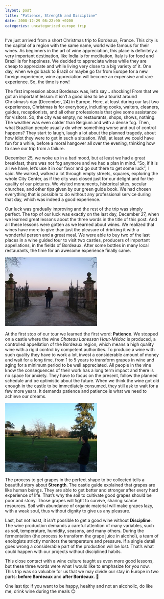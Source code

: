 ```yaml
---
layout: post
title: "Patience, Strength and Discipline"
date: 2008-12-29 08:22:00 +0200
categories: uncategorized europe trip
---
```


I’ve just arrived from a short Christmas trip to Bordeaux, France. This city is the capital of a region with the same name, world wide famous for their wines. As beginners in the art of wine appreciation, this place is definitely a very important destination, like India is for meditation, Italy is for food and Brazil is for happiness. We decided to appreciate wines while they are cheap to appreciate and while living very close to a big variety of it. One day, when we go back to Brazil or maybe go far from Europe for a new foreign experience, wine appreciation will become an expensive and rare experience. So, the time is now!

The first impression about Bordeaux was, let’s say… shocking! From that we got an important lesson: it isn’t a good idea to be a tourist around Christmas’s day (December, 24) in Europe. Here, at least during our last two experiences, Christmas is for everybody, including cooks, waiters, cleaners, guides, receptionists, and all other professionals that give some assistance for visitors. So, the city was empty, no restaurants, shops, shows, nothing. The weather was even colder than Belgium and with a dense fog. Then, what Brazilian people usually do when something worse and out of control happens? They start to laugh, laugh a lot about the planned tragedy, about how idiot they were to get in such a situation. Well, at least we could have fun for a while, before a moral hangover all over the evening, thinking how to save our trip from a failure.

December 25, we woke up in a bad mood, but at least we had a great breakfast, there was not fog anymore and we had a plan in mind. “So, if it is all we have, let’s use it in our favor and go out there to get some luck”, I said. We walked, walked a lot through empty streets, squares, exploring the whole City Center, as if the city was closed just for our delight and for the quality of our pictures. We visited monuments, historical sites, secular churches, and other tips given by our green guide book. We had chosen everything that is possible to do without any professional service during that day, which was indeed a good experience.

Our luck was gradually improving and the rest of the trip was simply perfect. The top of our luck was exactly on the last day, December 27, when we learned great lessons about the three words in the title of this post. And all these lessons were gotten as we learned about wines. We realized that wines have more to give than just the pleasure of drinking it with a wonderful person and a great meal. We were able to buy two of the last places in a wine guided tour to visit two castles, producers of important appellations, in the fields of Bordeaux. After some bottles in many local restaurants, the time for an awesome experience finally came.

<a href="http://69.89.31.239/~hildeber/wp-content/uploads/2008/12/DSC01071.jpg">![DSC01071-300x225.jpg](/images/posts/DSC01071-300x225.jpg)</a>

At the first stop of our tour we learned the first word: <span style="font-weight:bold;">Patience</span>. We stopped on a castle where the wine <span style="font-style:italic;">Chateau Lanessan Haut-Médoc</span> is produced, a controlled appellation of the Bordeaux region, which means a high quality wine with a rigid control by competent authorities. To produce a wine with such quality they have to work a lot, invest a considerable amount of money and wait for a long time, from 1 to 5 years to transform grapes in wine and aging for a minimum period to be well appreciated. All people in the vine know the consequences of their work has a long term impact and there is no space for anxiety. They have to focus on the present, follow the planned schedule and be optimistic about the future. When we think the wine got old enough in the castle to be immediately consumed, they still ask to wait for a few more years. It demands patience and patience is what we need to achieve our dreams.

<a href="http://69.89.31.239/~hildeber/wp-content/uploads/2008/12/DSC01047.jpg">![DSC01047-300x225.jpg](/images/posts/DSC01047-300x225.jpg)</a>

The process to get grapes in the perfect shape to be collected tells a beautiful story about <span style="font-weight:bold;">Strength</span>. The castle guide explained that grapes are like human beings. They are able to get better and stronger after every hard experience of life. That’s why the soil to cultivate good grapes should be poor and stony. Those grapes will fight to survive, sharing scarce resources. Soil with abundance of organic material will make grapes lazy, with a weak soul, thus without dignity to give us any pleasure.

Last, but not least, it isn’t possible to get a good wine without <span style="font-weight:bold;">Discipline</span>. The wine production demands a careful attention of many variables, such as soil, temperature, humidity, seasons, and many others. During the fermentation (the process to transform the grape juice in alcohol), a team of enologists strictly monitors the temperature and pressure. If a single detail goes wrong a considerable part of the production will be lost. That’s what could happen with our projects without disciplined habits.

This close contact with a wine culture taught us even more good lessons, but these three words were what I would like to emphasize for you now. This trip was so valuable for us that we may divide our stay in Europe in two parts: <span style="font-weight:bold;">before Bordeaux</span> and <span style="font-weight:bold;">after Bordeaux</span>. 🙂

One last tip: If you want to be happy, healthy and not an alcoholic, do like me, drink wine during the meals 😉
